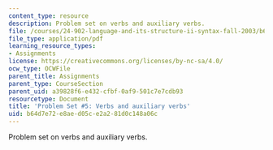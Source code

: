 ```yaml
---
content_type: resource
description: Problem set on verbs and auxiliary verbs.
file: /courses/24-902-language-and-its-structure-ii-syntax-fall-2003/b64d7e72e8aed05ce2a281d0c148a06c_ps_5_sol.pdf
file_type: application/pdf
learning_resource_types:
- Assignments
license: https://creativecommons.org/licenses/by-nc-sa/4.0/
ocw_type: OCWFile
parent_title: Assignments
parent_type: CourseSection
parent_uid: a39828f6-e432-cfbf-0af9-501c7e7cdb93
resourcetype: Document
title: 'Problem Set #5: Verbs and auxiliary verbs'
uid: b64d7e72-e8ae-d05c-e2a2-81d0c148a06c
---
```

Problem set on verbs and auxiliary verbs.